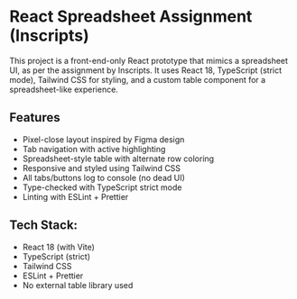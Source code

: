 # React Spreadsheet Assignment (Inscripts)

This project is a front-end-only React prototype that mimics a spreadsheet UI, as per the assignment by Inscripts. It uses React 18, TypeScript (strict mode), Tailwind CSS for styling, and a custom table component for a spreadsheet-like experience.



##  Features

- Pixel-close layout inspired by Figma design
- Tab navigation with active highlighting
- Spreadsheet-style table with alternate row coloring
- Responsive and styled using Tailwind CSS
- All tabs/buttons log to console (no dead UI)
- Type-checked with TypeScript strict mode
- Linting with ESLint + Prettier



## Tech Stack:

- React 18 (with Vite)
- TypeScript (strict)
- Tailwind CSS
- ESLint + Prettier
- No external table library used




